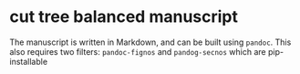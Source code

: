 # cut tree balanced manuscript

The manuscript is written in Markdown, and can be built using `pandoc`. This also requires two filters: `pandoc-fignos` and `pandog-secnos` which are pip-installable